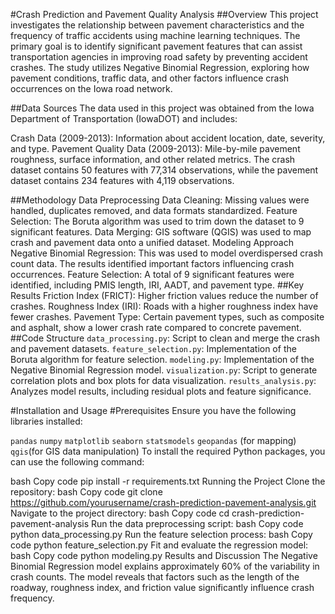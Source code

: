 #Crash Prediction and Pavement Quality Analysis
##Overview
This project investigates the relationship between pavement characteristics and the frequency of traffic accidents using machine learning techniques. The primary goal is to identify significant pavement features that can assist transportation agencies in improving road safety by preventing accident crashes. The study utilizes Negative Binomial Regression, exploring how pavement conditions, traffic data, and other factors influence crash occurrences on the Iowa road network.

##Data Sources
The data used in this project was obtained from the Iowa Department of Transportation (IowaDOT) and includes:

Crash Data (2009-2013): Information about accident location, date, severity, and type.
Pavement Quality Data (2009-2013): Mile-by-mile pavement roughness, surface information, and other related metrics.
The crash dataset contains 50 features with 77,314 observations, while the pavement dataset contains 234 features with 4,119 observations.

##Methodology
Data Preprocessing
Data Cleaning: Missing values were handled, duplicates removed, and data formats standardized.
Feature Selection: The Boruta algorithm was used to trim down the dataset to 9 significant features.
Data Merging: GIS software (QGIS) was used to map crash and pavement data onto a unified dataset.
Modeling Approach
Negative Binomial Regression: This was used to model overdispersed crash count data. The results identified important factors influencing crash occurrences.
Feature Selection: A total of 9 significant features were identified, including PMIS length, IRI, AADT, and pavement type.
##Key Results
Friction Index (FRICT): Higher friction values reduce the number of crashes.
Roughness Index (IRI): Roads with a higher roughness index have fewer crashes.
Pavement Type: Certain pavement types, such as composite and asphalt, show a lower crash rate compared to concrete pavement.
##Code Structure
``data_processing.py``: Script to clean and merge the crash and pavement datasets.
``feature_selection.py``: Implementation of the Boruta algorithm for feature selection.
``modeling.py``: Implementation of the Negative Binomial Regression model.
``visualization.py``: Script to generate correlation plots and box plots for data visualization.
``results_analysis.py``: Analyzes model results, including residual plots and feature significance.

#Installation and Usage
#Prerequisites
Ensure you have the following libraries installed:

``pandas``
``numpy``
``matplotlib``
``seaborn``
``statsmodels``
``geopandas`` (for mapping)
``qgis``(for GIS data manipulation)
To install the required Python packages, you can use the following command:

bash
Copy code
pip install -r requirements.txt
Running the Project
Clone the repository:
bash
Copy code
git clone https://github.com/yourusername/crash-prediction-pavement-analysis.git
Navigate to the project directory:
bash
Copy code
cd crash-prediction-pavement-analysis
Run the data preprocessing script:
bash
Copy code
python data_processing.py
Run the feature selection process:
bash
Copy code
python feature_selection.py
Fit and evaluate the regression model:
bash
Copy code
python modeling.py
Results and Discussion
The Negative Binomial Regression model explains approximately 60% of the variability in crash counts. The model reveals that factors such as the length of the roadway, roughness index, and friction value significantly influence crash frequency.

